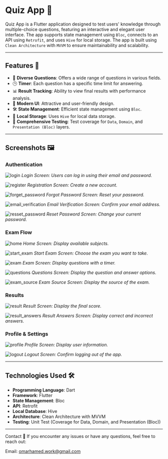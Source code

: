 # Quiz App 🎯

Quiz App is a Flutter application designed to test users' knowledge through multiple-choice questions, featuring an interactive and elegant user interface. The app supports state management using `Bloc`, connects to an API using `Retrofit`, and uses `Hive` for local storage. The app is built using `Clean Architecture` with `MVVM` to ensure maintainability and scalability.

---

## Features 🌟

- 🧠 **Diverse Questions**: Offers a wide range of questions in various fields.
- 🕒 **Timer**: Each question has a specific time limit for answering.
- 📊 **Result Tracking**: Ability to view final results with performance analysis.
- 🎨 **Modern UI**: Attractive and user-friendly design.
- 🛠️ **State Management**: Efficient state management using `Bloc`.
- 💾 **Local Storage**: Uses `Hive` for local data storage.
- 🧪 **Comprehensive Testing**: Test coverage for `Data`, `Domain`, and `Presentation (Bloc)` layers.

---

## Screenshots 🖼️

### Authentication
![login](https://github.com/user-attachments/assets/1fd81d5d-aafc-440c-818b-a54517808c46)
*Login Screen: Users can log in using their email and password.*

![register](https://github.com/user-attachments/assets/31cd2c98-2a09-420d-874b-19bf2de250d2)
*Registration Screen: Create a new account.*

![forget_password](https://github.com/user-attachments/assets/d9891ebd-42d9-4126-ab7f-cc930b61fb2a)
*Forgot Password Screen: Reset your password.*

![email_verification](https://github.com/user-attachments/assets/2f20e496-c5dd-42ba-befa-229fe8358a45)
*Email Verification Screen: Confirm your email address.*

![resset_password](https://github.com/user-attachments/assets/791166b2-b356-47b7-9014-6167b75448d7)
*Reset Password Screen: Change your current password.*

### Exam Flow
![home](https://github.com/user-attachments/assets/4a67c8d2-f0f5-4bbf-88cc-daf1deda1a08)
*Home Screen: Display available subjects.*

![start_exam](https://github.com/user-attachments/assets/b0c74c19-1089-43a5-9f26-6237e57acb79)
*Start Exam Screen: Choose the exam you want to take.*

![exam](https://github.com/user-attachments/assets/102c206e-b603-4f57-8837-602d897dba47)
*Exam Screen: Display questions with a timer.*

![questions](https://github.com/user-attachments/assets/fe1585c9-a048-4924-aa59-49553b6a8ba6)
*Questions Screen: Display the question and answer options.*

![exam_source](https://github.com/user-attachments/assets/9e580d1f-5fb9-48c3-99f1-4843f6dc7d05)
*Exam Source Screen: Display the source of the exam.*

### Results
![result](https://github.com/user-attachments/assets/4caaafe5-31c0-4fa7-8f4c-07d7ffce4871)
*Result Screen: Display the final score.*

![result_answers](https://github.com/user-attachments/assets/4b549a17-954c-4ae9-b23e-62396c2f67e5)
*Result Answers Screen: Display correct and incorrect answers.*

### Profile & Settings
![profile](https://github.com/user-attachments/assets/4556e389-7dde-48d2-ac8b-cb120732ece6)
*Profile Screen: Display user information.*

![logout](https://github.com/user-attachments/assets/740455d4-9b04-4f11-9d00-929865bc5255)
*Logout Screen: Confirm logging out of the app.*

---

## Technologies Used 🛠️

- **Programming Language**: Dart
- **Framework**: Flutter
- **State Management**: Bloc
- **API**: Retrofit
- **Local Database**: Hive
- **Architecture**: Clean Architecture with MVVM
- **Testing**: Unit Test (Coverage for Data, Domain, and Presentation (Bloc))

---

Contact 📧
If you encounter any issues or have any questions, feel free to reach out:

Email: omarhamed.work@gmail.com
